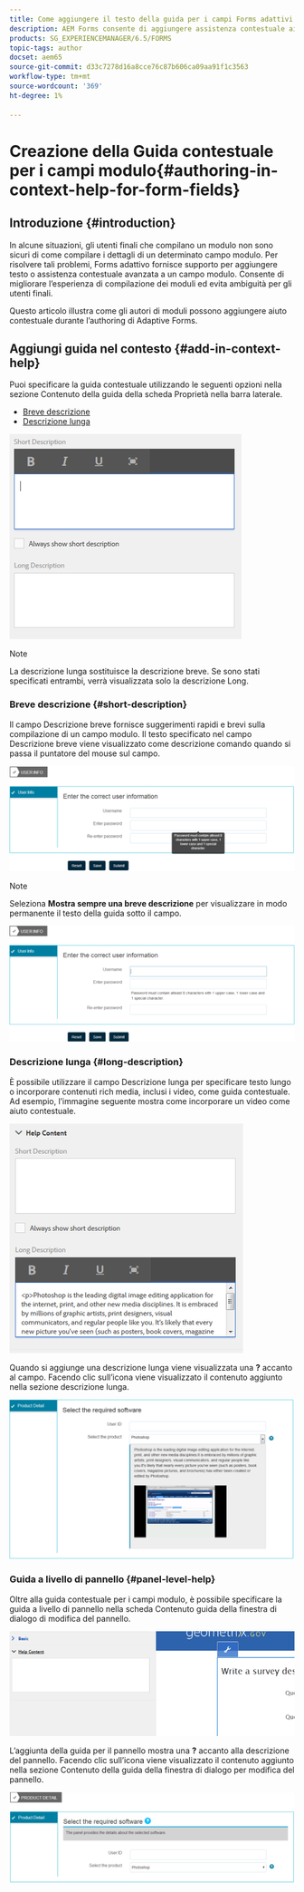 ```yaml
---
title: Come aggiungere il testo della guida per i campi Forms adattivi dell’AEM?
description: AEM Forms consente di aggiungere assistenza contestuale ai campi e ai pannelli del modulo adattivo come testo o file multimediali avanzati, inclusi i video.
products: SG_EXPERIENCEMANAGER/6.5/FORMS
topic-tags: author
docset: aem65
source-git-commit: d33c7278d16a8cce76c87b606ca09aa91f1c3563
workflow-type: tm+mt
source-wordcount: '369'
ht-degree: 1%

---
```



# Creazione della Guida contestuale per i campi modulo{#authoring-in-context-help-for-form-fields}

## Introduzione {#introduction}

In alcune situazioni, gli utenti finali che compilano un modulo non sono sicuri di come compilare i dettagli di un determinato campo modulo. Per risolvere tali problemi, Forms adattivo fornisce supporto per aggiungere testo o assistenza contestuale avanzata a un campo modulo. Consente di migliorare l’esperienza di compilazione dei moduli ed evita ambiguità per gli utenti finali.

Questo articolo illustra come gli autori di moduli possono aggiungere aiuto contestuale durante l’authoring di Adaptive Forms.

## Aggiungi guida nel contesto {#add-in-context-help}

Puoi specificare la guida contestuale utilizzando le seguenti opzioni nella sezione Contenuto della guida della scheda Proprietà nella barra laterale.

* [Breve descrizione](authoring-in-field-help.md#p-short-description-p)
* [Descrizione lunga](authoring-in-field-help.md#p-long-description-p)

![Guida contestuale per i campi modulo](assets/descriptions.png)

>[!NOTE]
>
>La descrizione lunga sostituisce la descrizione breve. Se sono stati specificati entrambi, verrà visualizzata solo la descrizione Long.

### Breve descrizione {#short-description}

Il campo Descrizione breve fornisce suggerimenti rapidi e brevi sulla compilazione di un campo modulo. Il testo specificato nel campo Descrizione breve viene visualizzato come descrizione comando quando si passa il puntatore del mouse sul campo.

![Breve descrizione per l&#39;aggiunta della guida contestuale per i campi modulo](assets/tooltip.png)

>[!NOTE]
>
>Seleziona **Mostra sempre una breve descrizione** per visualizzare in modo permanente il testo della guida sotto il campo.

![Guida contestuale breve permanente sotto il campo](assets/short1.png)

### Descrizione lunga {#long-description}

È possibile utilizzare il campo Descrizione lunga per specificare testo lungo o incorporare contenuti rich media, inclusi i video, come guida contestuale. Ad esempio, l’immagine seguente mostra come incorporare un video come aiuto contestuale.

![Aggiunta di rich media come guida contestuale per i campi modulo](assets/long-descriptions.png)

Quando si aggiunge una descrizione lunga viene visualizzata una **?** accanto al campo. Facendo clic sull’icona viene visualizzato il contenuto aggiunto nella sezione descrizione lunga.

![Esempio di aiuto contestuale per rich media](assets/photoshop.png)

### Guida a livello di pannello {#panel-level-help}

Oltre alla guida contestuale per i campi modulo, è possibile specificare la guida a livello di pannello nella scheda Contenuto guida della finestra di dialogo di modifica del pannello.

![Aggiunta di informazioni della Guida contestuale a un pannello modulo](assets/panel-level-help.png)

L’aggiunta della guida per il pannello mostra una **?** accanto alla descrizione del pannello. Facendo clic sull’icona viene visualizzato il contenuto aggiunto nella sezione Contenuto della guida della finestra di dialogo per modifica del pannello.

![Esempio di guida contestuale a livello di pannello modulo](assets/photoshop-1.png)

